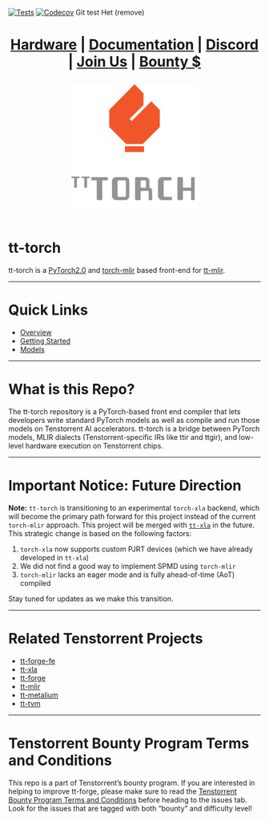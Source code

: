 [![Tests][tests badge]][tests]
[![Codecov][codecov badge]][codecov]
Git test Het (remove)
<div align="center">

<h1>

 [Hardware](https://tenstorrent.com/cards/) | [Documentation](https://docs.tenstorrent.com/tt-torch/) | [Discord](https://discord.gg/tenstorrent) | [Join Us](https://job-boards.greenhouse.io/tenstorrent?gh_src=22e462047us) | [Bounty $](https://github.com/tenstorrent/tt-forge/issues?q=is%3Aissue%20state%3Aopen%20label%3Abounty)

</h1>
<picture>
  <img alt="tt-torch Logo" src="docs/public/images/tt-torch-logo.png" height="250">
</picture>

</div>
<br>

# tt-torch

tt-torch is a [PyTorch2.0](https://pytorch.org/get-started/pytorch-2.0/) and [torch-mlir](https://github.com/llvm/torch-mlir/) based front-end for [tt-mlir](https://github.com/tenstorrent/tt-mlir/).

-----
# Quick Links
- [Overview](https://docs.tenstorrent.com/tt-torch/overview.html)
- [Getting Started](https://docs.tenstorrent.com/tt-torch/getting_started.html)
- [Models](https://docs.tenstorrent.com/tt-torch/models/supported_models.html)

-----
# What is this Repo?

The tt-torch repository is a PyTorch-based front end compiler that lets developers write standard PyTorch models as well as compile and run those models on Tenstorrent AI accelerators. tt-torch is a bridge between PyTorch models, MLIR dialects (Tenstorrent-specific IRs like ttir and ttgir), and low-level hardware execution on Tenstorrent chips.

-----
# Important Notice: Future Direction

**Note:** `tt-torch` is transitioning to an experimental `torch-xla` backend, which will become the primary path forward for this project instead of the current `torch-mlir` approach. This project will be merged with [`tt-xla`](https://github.com/tenstorrent/tt-xla) in the future. This strategic change is based on the following factors:

1. `torch-xla` now supports custom PJRT devices (which we have already developed in `tt-xla`)
2. We did not find a good way to implement SPMD using `torch-mlir`
3. `torch-mlir` lacks an eager mode and is fully ahead-of-time (AoT) compiled

Stay tuned for updates as we make this transition.

-----
# Related Tenstorrent Projects
- [tt-forge-fe](https://github.com/tenstorrent/tt-forge-fe)
- [tt-xla](https://github.com/tenstorrent/tt-xla)
- [tt-forge](https://github.com/tenstorrent/tt-forge)
- [tt-mlir](https://github.com/tenstorrent/tt-mlir)
- [tt-metalium](https://github.com/tenstorrent/tt-metal)
- [tt-tvm](https://github.com/tenstorrent/tt-tvm)

-----
# Tenstorrent Bounty Program Terms and Conditions
This repo is a part of Tenstorrent’s bounty program. If you are interested in helping to improve tt-forge, please make sure to read the [Tenstorrent Bounty Program Terms and Conditions](https://docs.tenstorrent.com/bounty_terms.html) before heading to the issues tab. Look for the issues that are tagged with both “bounty” and difficulty level!

[codecov]: https://codecov.io/gh/tenstorrent/tt-torch
[tests]: https://github.com/tenstorrent/tt-torch/actions/workflows/on-push.yml?query=branch%3Amain
[codecov badge]: https://codecov.io/gh/tenstorrent/tt-torch/graph/badge.svg?token=XQJ3JVKIRI
[tests badge]: https://github.com/tenstorrent/tt-torch/actions/workflows/on-push.yml/badge.svg?query=branch%3Amain
